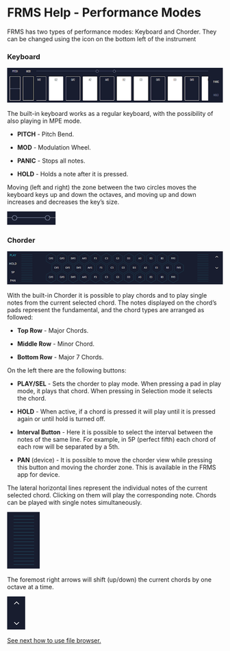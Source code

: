 # FRMS Help - Performance Modes

FRMS has two types of performance modes: Keyboard and Chorder.
They can be changed using the icon on the bottom left of the instrument

### Keyboard

<img src="/frms/images/keyboard.png" alt="FRMS Keyboard" />

The built-in keyboard works as a regular keyboard, with the possibility of also playing in MPE mode.

- **PITCH** - Pitch Bend.

- **MOD** - Modulation Wheel.

- **PANIC** - Stops all notes.

- **HOLD** - Holds a note after it is pressed.

Moving (left and right) the zone between the two circles moves the keyboard keys up and down the octaves, and moving up and down increases and decreases the key’s size.

<img src="/frms/images/keyboard-zoom.png" alt="FRMS Keyboard Zoom" />

### Chorder

<img src="/frms/images/chorder.png" alt="FRMS Chorder" />

With the built-in Chorder it is possible to play chords and to play single notes from the current selected chord.
The notes displayed on the chord’s pads represent the fundamental, and the chord types are arranged as followed:

- **Top Row** - Major Chords.

- **Middle Row** - Minor Chord.

- **Bottom Row** - Major 7 Chords.

On the left there are the following buttons:

- **PLAY/SEL** - Sets the chorder to play mode. When pressing a pad in play mode, it plays that chord. When pressing in Selection mode it selects the chord.

- **HOLD** - When active, if a chord is pressed it will play until it is pressed again or until hold is turned off.

- **Interval Button** - Here it is possible to select the interval between the notes of the same line. For example, in 5P (perfect fifth) each chord of each row will be separated by a 5th.

- **PAN** (device) - It is possible to move the chorder view while pressing this button and moving the chorder zone. This is available in the FRMS app for device.

The lateral horizontal lines represent the individual notes of the current selected chord. Clicking on them will play the corresponding note. Chords can be played with single notes simultaneously.

<img src="/frms/images/strummer.png" alt="FRMS Strummer" />

The foremost right arrows will shift (up/down) the current chords by one octave at a time.

<img src="/frms/images/chorder-octave-icon.png" alt="FRMS Chorder Octave Icon" />

[See next how to use file browser.](file-browser)
